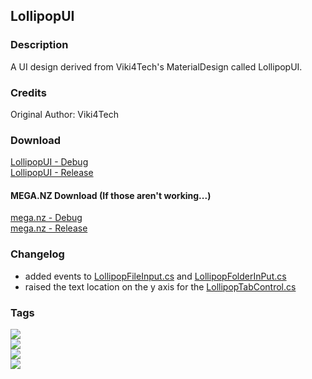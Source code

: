 ## LollipopUI
### Description
A UI design derived from Viki4Tech's MaterialDesign called LollipopUI.

### Credits
Original Author: Viki4Tech

### Download
[LollipopUI - Debug](https://github.com/Lexz-08/LollipopUI/release/download/LollipopUI/LollipopUI-Debug.dll)<br/>
[LollipopUI - Release](https://github.com/Lexz-08/LollipopUI/release/download/LollipopUI/LollipopUI-Release.dll)
#### MEGA.NZ Download (If those aren't working...)
[mega.nz - Debug](https://mega.nz/file/SFFQUZzQ#-RHECX_DvIxLTWq7v2yWfYgAUQiP0UgGcAYX8Nk-hZM)<br/>
[mega.nz - Release](https://mega.nz/file/bQNSDRyb#dxB-gCGjG8dk6vNwTRf3wKrFUs571M_6qi9xbAnyC6U)

### Changelog
  - added events to [LollipopFileInput.cs](./Controls/LollipopFileInput.cs) and [LollipopFolderInPut.cs](./Controls/LollipopFolderInPut.cs)
  - raised the text location on the y axis for the [LollipopTabControl.cs](./Controls/LollipopTabControl.cs)

### Tags
[![](https://img.shields.io/badge/build-stable-brightgreen)](#)<br/>
[![](https://img.shields.io/badge/development-on--hold-inactive)](#)<br/>
[![](https://img.shields.io/badge/version-1-inactive)](#)<br/>
[![](https://img.shields.io/badge/GitHub--Connection-stable-brightgreen)](#)
